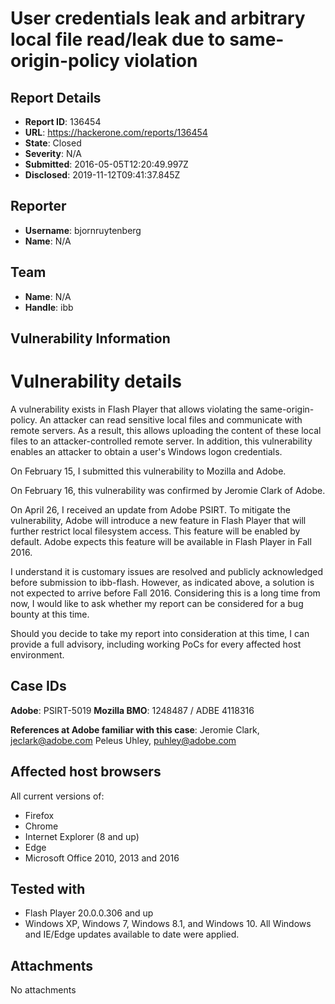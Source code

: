 # User credentials leak and arbitrary local file read/leak due to same-origin-policy violation

## Report Details
- **Report ID**: 136454
- **URL**: https://hackerone.com/reports/136454
- **State**: Closed
- **Severity**: N/A
- **Submitted**: 2016-05-05T12:20:49.997Z
- **Disclosed**: 2019-11-12T09:41:37.845Z

## Reporter
- **Username**: bjornruytenberg
- **Name**: N/A

## Team
- **Name**: N/A
- **Handle**: ibb

## Vulnerability Information
Vulnerability details
=====================
A vulnerability exists in Flash Player that allows violating the same-origin-policy. An attacker can read sensitive local files and communicate with remote servers. As a result, this allows uploading the content of these local files to an attacker-controlled remote server. In addition, this vulnerability enables an attacker to obtain a user's Windows logon credentials.

On February 15, I submitted this vulnerability to Mozilla and Adobe.

On February 16, this vulnerability was confirmed by Jeromie Clark of Adobe.

On April 26, I received an update from Adobe PSIRT. To mitigate the vulnerability, Adobe will introduce a new feature in Flash Player that will further restrict local filesystem access. This feature will be enabled by default. Adobe expects this feature will be available in Flash Player in Fall 2016.

I understand it is customary issues are resolved and publicly acknowledged before submission to ibb-flash. However, as indicated above, a solution is not expected to arrive before Fall 2016. Considering this is a long time from now, I would like to ask whether my report can be considered for a bug bounty at this time.

Should you decide to take my report into consideration at this time, I can provide a full advisory, including working PoCs for every affected host environment.



Case IDs
--------
**Adobe**: PSIRT-5019
**Mozilla BMO**: 1248487 / ADBE 4118316

**References at Adobe familiar with this case**:
Jeromie Clark, <jeclark@adobe.com>
Peleus Uhley, <puhley@adobe.com>



Affected host browsers
----------------------
All current versions of:
- Firefox
- Chrome
- Internet Explorer (8 and up)
- Edge
- Microsoft Office 2010, 2013 and 2016



Tested with
-----------
- Flash Player 20.0.0.306 and up
- Windows XP, Windows 7, Windows 8.1, and Windows 10. All Windows and IE/Edge updates available to date were applied.

## Attachments
No attachments
